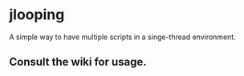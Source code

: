 # jlooping
A simple way to have multiple scripts in a singe-thread environment.

## Consult the wiki for usage.
